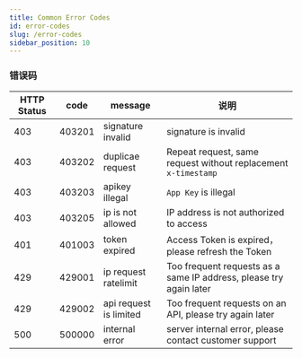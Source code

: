 ```yaml
---
title: Common Error Codes 
id: error-codes
slug: /error-codes
sidebar_position: 10
---
```


### 错误码

| HTTP Status | code   | message                | 说明                                                               |
|-------------|--------|------------------------|--------------------------------------------------------------------|
| 403         | 403201 | signature invalid      | signature is invalid                                               |
| 403         | 403202 | duplicae request       | Repeat request, same request without replacement `x-timestamp`     |
| 403         | 403203 | apikey illegal         | `App Key` is illegal                                               |
| 403         | 403205 | ip is not allowed      | IP address is not authorized to access                             |
| 401         | 401003 | token expired          | Access Token is expired，please refresh the Token                  |
| 429         | 429001 | ip request ratelimit   | Too frequent requests as a same IP address, please try again later |
| 429         | 429002 | api request is limited | Too frequent requests on an API, please try again later            |
| 500         | 500000 | internal error         | server internal error, please contact customer support             |
